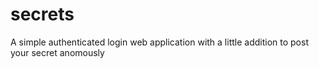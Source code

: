# secrets
A simple authenticated login web application with a little addition to post your secret anomously 
